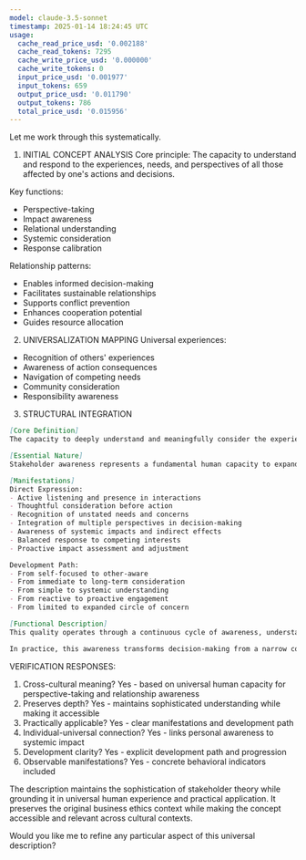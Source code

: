 ```yaml
---
model: claude-3.5-sonnet
timestamp: 2025-01-14 18:24:45 UTC
usage:
  cache_read_price_usd: '0.002188'
  cache_read_tokens: 7295
  cache_write_price_usd: '0.000000'
  cache_write_tokens: 0
  input_price_usd: '0.001977'
  input_tokens: 659
  output_price_usd: '0.011790'
  output_tokens: 786
  total_price_usd: '0.015956'
---
```


Let me work through this systematically.

1. INITIAL CONCEPT ANALYSIS
Core principle: The capacity to understand and respond to the experiences, needs, and perspectives of all those affected by one's actions and decisions.

Key functions:
- Perspective-taking
- Impact awareness 
- Relational understanding
- Systemic consideration
- Response calibration

Relationship patterns:
- Enables informed decision-making
- Facilitates sustainable relationships
- Supports conflict prevention
- Enhances cooperation potential
- Guides resource allocation

2. UNIVERSALIZATION MAPPING
Universal experiences:
- Recognition of others' experiences
- Awareness of action consequences
- Navigation of competing needs
- Community consideration
- Responsibility awareness

3. STRUCTURAL INTEGRATION

```markdown
[Core Definition]
The capacity to deeply understand and meaningfully consider the experiences, needs, and perspectives of all those affected by our actions and decisions, enabling responses that honor both individual dignity and systemic wellbeing. This awareness extends beyond immediate interactions to encompass broader ripple effects through communities and systems.

[Essential Nature]
Stakeholder awareness represents a fundamental human capacity to expand our circle of consideration beyond immediate self-interest to encompass the full web of relationships and impacts our actions create. It combines cognitive understanding of complex systems with emotional attunement to human experience, enabling decisions that navigate multiple needs and perspectives. This quality manifests as an ever-expanding sphere of awareness and consideration, from immediate interactions to broader systemic effects, grounded in the recognition that all actions create ripples through the interconnected fabric of human and natural systems.

[Manifestations]
Direct Expression:
- Active listening and presence in interactions
- Thoughtful consideration before action
- Recognition of unstated needs and concerns
- Integration of multiple perspectives in decision-making
- Awareness of systemic impacts and indirect effects
- Balanced response to competing interests
- Proactive impact assessment and adjustment

Development Path:
- From self-focused to other-aware
- From immediate to long-term consideration
- From simple to systemic understanding
- From reactive to proactive engagement
- From limited to expanded circle of concern

[Functional Description]
This quality operates through a continuous cycle of awareness, understanding, and response calibration. It begins with receptive attention to others' experiences and perspectives, develops through active consideration of potential impacts and implications, and manifests in decisions and actions that demonstrate genuine consideration for all affected parties. This process is supported by both cognitive analysis of systems and emotional attunement to human experience.

In practice, this awareness transforms decision-making from a narrow consideration of immediate goals to a broader evaluation of total impact. It enables navigation of complex situations where multiple legitimate needs exist, fostering solutions that build rather than deplete relationship capital. This quality is essential for sustainable leadership, effective collaboration, and the creation of resilient systems that serve collective wellbeing.
```

VERIFICATION RESPONSES:
1. Cross-cultural meaning? Yes - based on universal human capacity for perspective-taking and relationship awareness
2. Preserves depth? Yes - maintains sophisticated understanding while making it accessible
3. Practically applicable? Yes - clear manifestations and development path
4. Individual-universal connection? Yes - links personal awareness to systemic impact
5. Development clarity? Yes - explicit development path and progression
6. Observable manifestations? Yes - concrete behavioral indicators included

The description maintains the sophistication of stakeholder theory while grounding it in universal human experience and practical application. It preserves the original business ethics context while making the concept accessible and relevant across cultural contexts.

Would you like me to refine any particular aspect of this universal description?